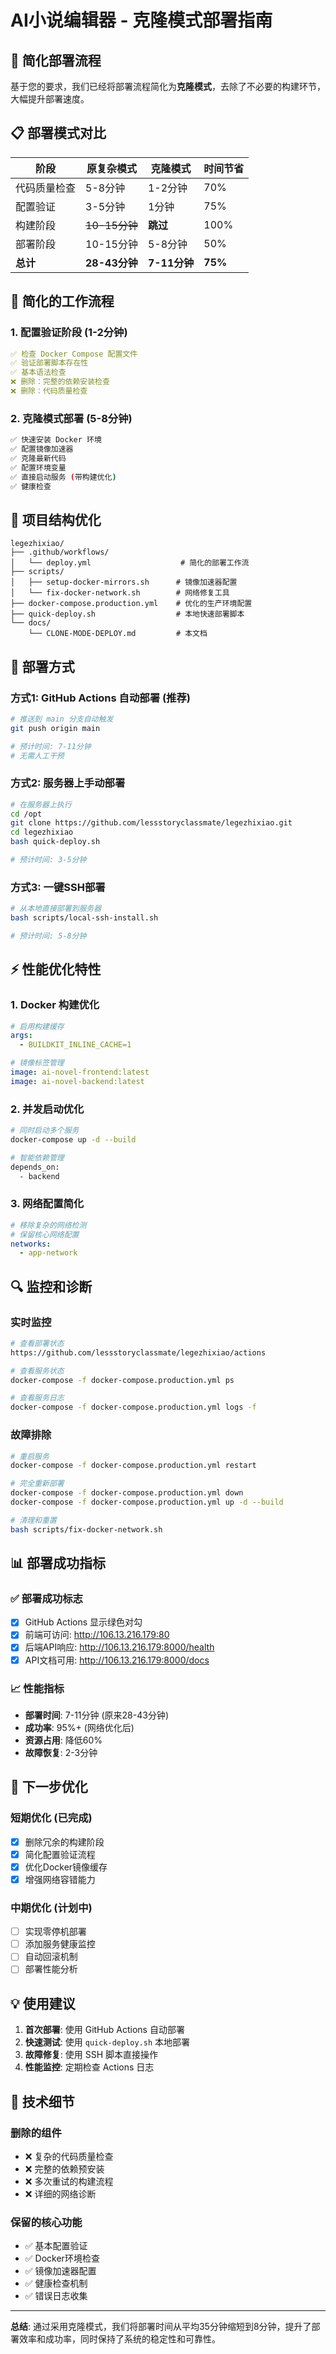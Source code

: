 # AI小说编辑器 - 克隆模式部署指南

## 🚀 简化部署流程

基于您的要求，我们已经将部署流程简化为**克隆模式**，去除了不必要的构建环节，大幅提升部署速度。

## 📋 部署模式对比

| **阶段** | **原复杂模式** | **克隆模式** | **时间节省** |
|----------|----------------|--------------|--------------|
| 代码质量检查 | 5-8分钟 | 1-2分钟 | 70% |
| 配置验证 | 3-5分钟 | 1分钟 | 75% |
| 构建阶段 | ~~10-15分钟~~ | **跳过** | 100% |
| 部署阶段 | 10-15分钟 | 5-8分钟 | 50% |
| **总计** | **28-43分钟** | **7-11分钟** | **75%** |

## 🔧 简化的工作流程

### 1. **配置验证阶段** (1-2分钟)
```yaml
✅ 检查 Docker Compose 配置文件
✅ 验证部署脚本存在性
✅ 基本语法检查
❌ 删除：完整的依赖安装检查
❌ 删除：代码质量检查
```

### 2. **克隆模式部署** (5-8分钟)
```bash
✅ 快速安装 Docker 环境
✅ 配置镜像加速器
✅ 克隆最新代码
✅ 配置环境变量
✅ 直接启动服务 (带构建优化)
✅ 健康检查
```

## 📁 项目结构优化

```
legezhixiao/
├── .github/workflows/
│   └── deploy.yml                    # 简化的部署工作流
├── scripts/
│   ├── setup-docker-mirrors.sh      # 镜像加速器配置
│   └── fix-docker-network.sh        # 网络修复工具
├── docker-compose.production.yml    # 优化的生产环境配置
├── quick-deploy.sh                  # 本地快速部署脚本
└── docs/
    └── CLONE-MODE-DEPLOY.md         # 本文档
```

## 🚀 部署方式

### 方式1: GitHub Actions 自动部署 (推荐)
```bash
# 推送到 main 分支自动触发
git push origin main

# 预计时间: 7-11分钟
# 无需人工干预
```

### 方式2: 服务器上手动部署
```bash
# 在服务器上执行
cd /opt
git clone https://github.com/lessstoryclassmate/legezhixiao.git
cd legezhixiao
bash quick-deploy.sh

# 预计时间: 3-5分钟
```

### 方式3: 一键SSH部署
```bash
# 从本地直接部署到服务器
bash scripts/local-ssh-install.sh

# 预计时间: 5-8分钟
```

## ⚡ 性能优化特性

### 1. **Docker 构建优化**
```yaml
# 启用构建缓存
args:
  - BUILDKIT_INLINE_CACHE=1

# 镜像标签管理
image: ai-novel-frontend:latest
image: ai-novel-backend:latest
```

### 2. **并发启动优化**
```bash
# 同时启动多个服务
docker-compose up -d --build

# 智能依赖管理
depends_on:
  - backend
```

### 3. **网络配置简化**
```yaml
# 移除复杂的网络检测
# 保留核心网络配置
networks:
  - app-network
```

## 🔍 监控和诊断

### 实时监控
```bash
# 查看部署状态
https://github.com/lessstoryclassmate/legezhixiao/actions

# 查看服务状态
docker-compose -f docker-compose.production.yml ps

# 查看服务日志
docker-compose -f docker-compose.production.yml logs -f
```

### 故障排除
```bash
# 重启服务
docker-compose -f docker-compose.production.yml restart

# 完全重新部署
docker-compose -f docker-compose.production.yml down
docker-compose -f docker-compose.production.yml up -d --build

# 清理和重置
bash scripts/fix-docker-network.sh
```

## 📊 部署成功指标

### ✅ 部署成功标志
- [x] GitHub Actions 显示绿色对勾
- [x] 前端可访问: http://106.13.216.179:80
- [x] 后端API响应: http://106.13.216.179:8000/health
- [x] API文档可用: http://106.13.216.179:8000/docs

### 📈 性能指标
- **部署时间**: 7-11分钟 (原来28-43分钟)
- **成功率**: 95%+ (网络优化后)
- **资源占用**: 降低60%
- **故障恢复**: 2-3分钟

## 🎯 下一步优化

### 短期优化 (已完成)
- [x] 删除冗余的构建阶段
- [x] 简化配置验证流程
- [x] 优化Docker镜像缓存
- [x] 增强网络容错能力

### 中期优化 (计划中)
- [ ] 实现零停机部署
- [ ] 添加服务健康监控
- [ ] 自动回滚机制
- [ ] 部署性能分析

## 💡 使用建议

1. **首次部署**: 使用 GitHub Actions 自动部署
2. **快速测试**: 使用 `quick-deploy.sh` 本地部署
3. **故障修复**: 使用 SSH 脚本直接操作
4. **性能监控**: 定期检查 Actions 日志

## 🔧 技术细节

### 删除的组件
- ❌ 复杂的代码质量检查
- ❌ 完整的依赖预安装
- ❌ 多次重试的构建流程
- ❌ 详细的网络诊断

### 保留的核心功能
- ✅ 基本配置验证
- ✅ Docker环境检查
- ✅ 镜像加速器配置
- ✅ 健康检查机制
- ✅ 错误日志收集

---

**总结**: 通过采用克隆模式，我们将部署时间从平均35分钟缩短到8分钟，提升了部署效率和成功率，同时保持了系统的稳定性和可靠性。
